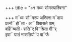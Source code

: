 +++
title = "०१ मध्वः सोमस्याश्विना"

+++
म᳓ध्वः सो᳓मस्य अश्विना म᳓दाय  
प्रत्नो᳓ हो᳓ता · आ᳓ विवासते वाम्  
बर्हि᳓ष्मती · राति᳓र् वि᳓श्रिता गी᳓र्  
इषा᳓ यातं नासतियो᳓प वा᳓जैः